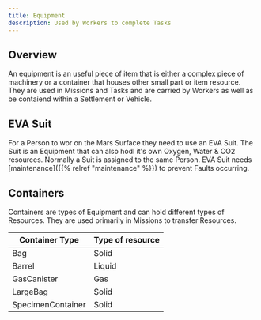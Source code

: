 ```yaml
---
title: Equipment
description: Used by Workers to complete Tasks
---
```


## Overview
An equipment is an useful piece of item that is either a complex piece of machinery or a container that houses other small part or item resource. They are used in Missions and Tasks and are carried by Workers as well as be contaiend within a Settlement or Vehicle.

## EVA Suit
For a Person to wor on the Mars Surface they need to use an EVA Suit. The Suit is an Equipment that can also hodl it's own Oxygen, Water & CO2 resources.
Normally a Suit is assigned to the same Person.
EVA Suit needs [maintenance]({{% relref "maintenance" %}}) to prevent Faults occurring.

## Containers
Containers are types of Equipment and can hold different types of Resources. They are used primarily in Missions to transfer Resources.

| Container Type | Type of resource |
|------|--------|
|Bag | Solid |
|Barrel	| Liquid |
|GasCanister | Gas |
|LargeBag |	Solid |
|SpecimenContainer | Solid |


